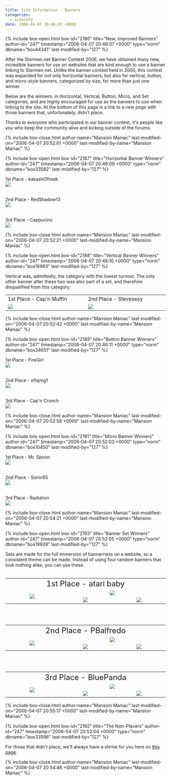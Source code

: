 ```yaml
---
title: Site Information - Banners
categories:
  - siteinfo
date: 2006-04-07 20:46:07 +0000
---
```

{% include box-open.html box-id="2186" title="New, Improved Banners" author-id="247" timestamp="2006-04-07 20:46:07 +0000" type="norm" dbname="box44341" last-modified-by="127" %}
<p>
After the Starmen.net Banner Contest 2006, we have obtained many new, incredible banners for use on websites that are kind enough to use a banner linking to Starmen.net.  Unlike the banner contest held in 2000, this contest was expanded for not only horizontal banners, but also for vertical, button, and micro-style banners, categorized by size, for more than just one winner.
</p>

<p>
Below are the winners, in Horizontal, Vertical, Button, Micro, and Set categories, and are highly encouraged for use as the banners to use when linking to the site.  At the bottom of this page is a link to a new page with those banners that, unfortunately, didn't place.
</p>

<p>Thanks to everyone who participated in our banner contest, it's people like you who keep the community alive and kicking outside of the forums.
</p>
{% include box-close.html author-name="Mansion Maniac" last-modified-on="2006-04-07 20:52:01 +0000" last-modified-by-name="Mansion Maniac" %}

{% include box-open.html box-id="2187" title="Horizontal Banner Winners" author-id="247" timestamp="2006-04-07 20:46:09 +0000" type="norm" dbname="box33582" last-modified-by="127" %}
<p>
1st Place - kakashi0freak<br />
<img src="./individual/kakashi0freak-horizontal.png" />
<br />
<br />
</p>

<p>
2nd Place - RedShadow13<br />
<img src="./individual/redshadow13-horizontal.gif" />
<br />
<br />
</p>

<p>
3rd Place - Cappucino<br />
<img src="./individual/cappucino-horizontal.png" />
</p>
{% include box-close.html author-name="Mansion Maniac" last-modified-on="2006-04-07 20:52:21 +0000" last-modified-by-name="Mansion Maniac" %}

{% include box-open.html box-id="2188" title="Vertical Banner Winners" author-id="247" timestamp="2006-04-07 20:46:10 +0000" type="norm" dbname="box16993" last-modified-by="127" %}
<p>
Vertical was, admittedly, the category with the lowest turnout.  The only other banner after these two was also part of a set, and therefore disqualified from this category.
</p>

<p>
<TABLE WIDTH="50%">
<TR>
<TD WIDTH="25%">1st Place - Cap'n Muffin</TD>
<TD WIDTH="25%">2nd Place - Stevesesy</TD>
</TR>
<TR>
<TD WIDTH="25%"><img src="./individual/capnmuffin-vertical.png" />
</TD>
<TD WIDTH="25%"><img src="./individual/stevesesy-vertical.png" /><BR />
</TD>
</TR>
</TABLE>
</p>
{% include box-close.html author-name="Mansion Maniac" last-modified-on="2006-04-07 20:52:42 +0000" last-modified-by-name="Mansion Maniac" %}

{% include box-open.html box-id="2189" title="Button Banner Winners" author-id="247" timestamp="2006-04-07 20:46:11 +0000" type="norm" dbname="box34651" last-modified-by="127" %}
<p>
1st Place - FireGirl<br />
<img src="./individual/firegirl-button.gif" />
<br />
<br />
</p>

<p>
2nd Place - xfisjmg1<br />
<img src="./individual/xfisjmg1-button.gif" />
<br />
<br />
</p>

<p>
3rd Place - Cap'n Crunch<br />
<img src="./individual/capncrunch-button.jpg" />
</p>
{% include box-close.html author-name="Mansion Maniac" last-modified-on="2006-04-07 20:52:58 +0000" last-modified-by-name="Mansion Maniac" %}

{% include box-open.html box-id="2191" title="Micro Banner Winners" author-id="247" timestamp="2006-04-07 20:52:03 +0000" type="norm" dbname="box10450" last-modified-by="127" %}
<p>
1st Place - Mr. Spoon<br />
<img src="./individual/mrspoon-micro.png" />
<br />
<br />
</p>

<p>
2nd Place - Sonic65<br />
<img src="./individual/sonic65-micro.png" />
<br />
<br />
</p>

<p>
3rd Place - Radiation<br />
<img src="./individual/radiation-micro.png" />
</p>
{% include box-close.html author-name="Mansion Maniac" last-modified-on="2006-04-07 20:54:21 +0000" last-modified-by-name="Mansion Maniac" %}

{% include box-open.html box-id="2193" title="Banner Set Winners" author-id="247" timestamp="2006-04-07 20:52:05 +0000" type="norm" dbname="box19928" last-modified-by="127" %}
<p>
Sets are made for the full immersion of bannerness on a website, so a consistent theme can be made.  Instead of using four random banners that look nothing alike, you can use these.<br /><br />
</p>

<p>
<table align="center">
<tr>
<td colspan="3" align="center">
<font size="5">1st Place - atari baby</font>
</td>
</tr>
<tr align="center">
<td align="center" rowspan="2" width="300">
<img src="./sets/ataribaby-vertical.png" />
</td>
<td align="center" valign="middle" colspan="2" width="300">
<img src="./sets/ataribaby-horizontal.png" /></td>
</tr>
<tr>
<td align="center" valign="middle" width="300">
<img src="./sets/ataribaby-button.png" />
</td>
<td align="center" valign="middle" width="300">
<img src="./sets/ataribaby-micro.png" /></td>
</tr>
</table>
<br /><br />
</p>

<p>
<table align="center">
<tr>
<td colspan="3" align="center">
<font size="5">2nd Place - PBalfredo</font>
</td>
</tr>
<tr align="center">
<td align="center" rowspan="2" width="300">
<img src="./sets/pbalfredo-vertical.gif" />
</td>
<td align="center" valign="middle" colspan="2" width="300">
<img src="./sets/pbalfredo-horizontal.gif" /></td>
</tr>
<tr>
<td align="center" valign="middle" width="300">
<img src="./sets/pbalfredo-button.gif" />
</td>
<td align="center" valign="middle" width="300">
<img src="./sets/pbalfredo-micro.gif" /></td>
</tr>
</table>
<br /><br />
</p>

<p>
<table align="center">
<tr>
<td colspan="3" align="center">
<font size="5">3rd Place - BluePanda</font>
</td>
</tr>
<tr align="center">
<td align="center" rowspan="2" width="300">
<img src="./sets/bluepanda-vertical.jpg" />
</td>
<td align="center" valign="middle" colspan="2" width="300">
<img src="./sets/bluepanda-horizontal.jpg" /></td>
</tr>
<tr>
<td align="center" valign="middle" width="300">
<img src="./sets/bluepanda-button.gif" />
</td>
<td align="center" valign="middle" width="300">
<img src="./sets/bluepanda-micro.gif" /></td>
</tr>
</table>
</p>
{% include box-close.html author-name="Mansion Maniac" last-modified-on="2006-04-07 20:55:17 +0000" last-modified-by-name="Mansion Maniac" %}

{% include box-open.html box-id="2192" title="The Non-Placers" author-id="247" timestamp="2006-04-07 20:52:04 +0000" type="norm" dbname="box33596" last-modified-by="127" %}
<p>
For those that didn't place, we'll always have a shrine for you here on <a href="./../nonplacers.html">this page</a>.
</p>
{% include box-close.html author-name="Mansion Maniac" last-modified-on="2006-04-07 20:54:46 +0000" last-modified-by-name="Mansion Maniac" %}
